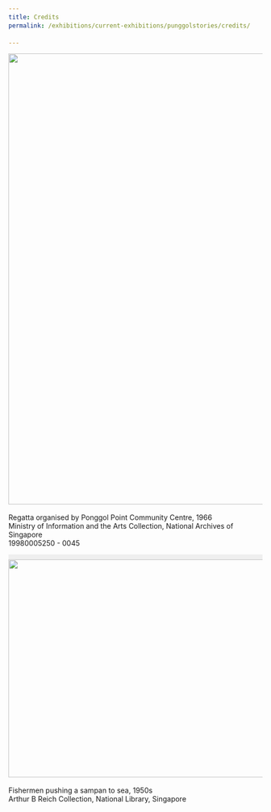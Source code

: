 ```yaml
---
title: Credits
permalink: /exhibitions/current-exhibitions/punggolstories/credits/

---
```


<div class="container__credits">
    <div class="row">
        <div class="col is-5">
            <img srcset="/images/event-images/punggol-stories/1a_400w.jpg 400w, /images/event-images/punggol-stories/1a_1000w.jpg 1000w" sizes="(max-width: 500px) 40vw, 100vw" height="894" width="1000" src="/images/event-images/punggol-stories/1a_400w.jpg">
            <p>Regatta organised by Ponggol Point Community Centre, 1966<br>
                Ministry of Information and the Arts Collection, National Archives of Singapore<br>
                19980005250 - 0045
            </p>
        </div>
        <div class="col is-1" style="padding: 5px 0; background-color: #efefef;">
        </div>
        <div class="col is-5">
            <img srcset="/images/event-images/punggol-stories/1b_400w.jpg 400w, /images/event-images/punggol-stories/1b_650w.jpg 1000w" sizes="(max-width: 500px) 40vw, 65vw" height="432" width="1000" src="/images/event-images/punggol-stories/1b_400w.jpg">
            <p>Fishermen pushing a sampan to sea, 1950s<br>
                Arthur B Reich Collection, National Library, Singapore
            </p>
        </div>
    </div>
</div>

